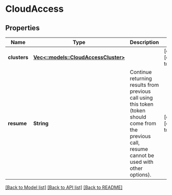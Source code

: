 # CloudAccess

## Properties
Name | Type | Description | Notes
------------ | ------------- | ------------- | -------------
**clusters** | [**Vec<::models::CloudAccessCluster>**](CloudAccessCluster.md) |  | [optional] [default to null]
**resume** | **String** | Continue returning results from previous call using this token (token should come from the previous call, resume cannot be used with other options). | [optional] [default to null]

[[Back to Model list]](../README.md#documentation-for-models) [[Back to API list]](../README.md#documentation-for-api-endpoints) [[Back to README]](../README.md)



